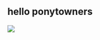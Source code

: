 ## hello ponytowners

<img src="spookelii/tumblr_d2088436b706f4b59818b44388d6dafa_86fc54d5_100.png">

